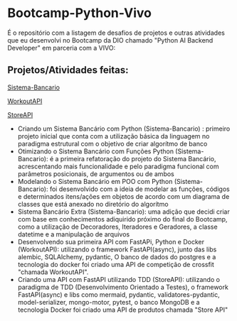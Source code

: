 # Bootcamp-Python-Vivo
<p>É o repositório com a listagem de desafios de projetos e outras atividades que eu desenvolvi no Bootcamp da DIO chamado "Python AI Backend Developer" em parceria com a VIVO:</p>

## Projetos/Atividades feitas:

[Sistema-Bancario](./Sistema-Bancario)

[WorkoutAPI](./workout_api)

[StoreAPI](./store_api)

<ul>
  <li>Criando um Sistema Bancário com Python (Sistema-Bancario) : primeiro projeto inicial que conta com a utilização básica da linguagem no paradigma estrutural com o objetivo de criar algorítmo de banco</li>
  <li>Otimizando o Sistema Bancário com Funções Python (Sistema-Bancario): é a primeira refatoração do projeto do Sistema Bancário, acrescentando mais funcionalidade e pelo paradigma funcional com parâmetros posicionais, de argumentos ou de ambos</li>
  <li>Modelando o Sistema Bancário em POO com Python (Sistema-Bancario): foi desenvolvido com a ideia de modelar as funções, códigos e determinados itens/ações em objetos de acordo com um diagrama de classes que está anexado no diretório do algorítmo</li>
  <li>Sistema Bancário Extra (Sistema-Bancario): uma adição que decidi criar com base em conhecimentos adiquirido próximo do final do Bootcamp, como a utilização de Decoradores, Iteradores e Geradores, a classe datetime e a manipulação de arquivos</li>
  <li>Desenvolvendo sua primeira API com FastAPi, Python e Docker (WorkoutAPI): utilizando o framework FastAPI(async), junto das libs alembic, SQLAlchemy, pydantic, O banco de dados do postgres e a tecnologia do docker foi criado uma API de competição de crossfit "chamada WorkoutAPI".</li>
  <li>Criando uma API com FastAPI utilizando TDD (StoreAPI): utilizando o paradigma de TDD (Desenvolvimento Orientado a Testes), o framework FastAPI(async) e libs como mermaid, pydantic, validatores-pydantic, model-serializer, mongo-motor, pytest, o banco MongoDB e a tecnologia Docker foi criado uma API de produtos chamada "Store API"</li>
</ul>
